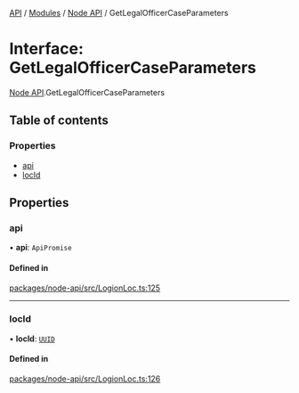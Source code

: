 [API](../API.md) / [Modules](../modules.md) / [Node API](../modules/Node_API.md) / GetLegalOfficerCaseParameters

# Interface: GetLegalOfficerCaseParameters

[Node API](../modules/Node_API.md).GetLegalOfficerCaseParameters

## Table of contents

### Properties

- [api](Node_API.GetLegalOfficerCaseParameters.md#api)
- [locId](Node_API.GetLegalOfficerCaseParameters.md#locid)

## Properties

### api

• **api**: `ApiPromise`

#### Defined in

[packages/node-api/src/LogionLoc.ts:125](https://github.com/logion-network/logion-api/blob/main/packages/node-api/src/LogionLoc.ts#L125)

___

### locId

• **locId**: [`UUID`](../classes/Node_API.UUID.md)

#### Defined in

[packages/node-api/src/LogionLoc.ts:126](https://github.com/logion-network/logion-api/blob/main/packages/node-api/src/LogionLoc.ts#L126)
